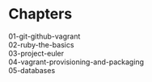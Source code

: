 Chapters
=

01-git-github-vagrant  
02-ruby-the-basics  
03-project-euler  
04-vagrant-provisioning-and-packaging  
05-databases  
